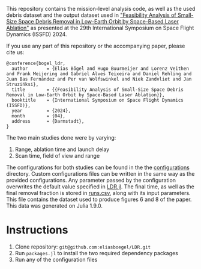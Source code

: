 This repository contains the mission-level analysis code, as well as the used debris dataset and the output dataset used in ["Feasibility Analysis of Small-Size Space Debris Removal in Low-Earth Orbit by Space-Based Laser Ablation"](https://www.researchgate.net/publication/380029470_Feasibility_Analysis_of_Small-Size_Space_Debris_Removal_in_Low-Earth_Orbit_by_Space-Based_Laser_Ablation) as presented at the 29th International Symposium on Space Flight Dynamics (ISSFD) 2024.

If you use any part of this repository or the accompanying paper, please cite us:
```
@conference{bogel_ldr,
  author       = {Elias Bögel and Hugo Buurmeijer and Lorenz Veithen and Frank Meijering and Gabriel Alves Teixeira and Daniel Rehling and Juan Bas Fernández and Per van Wolfswinkel and Niek Zandvliet and Jan Struzińksi},
  title        = {{Feasibility Analysis of Small-Size Space Debris Removal in Low-Earth Orbit by Space-Based Laser Ablation}},
  booktitle    = {International Symposium on Space Flight Dynamics (ISSFD)},
  year         = {2024},
  month        = {04},
  address      = {Darmstadt},
}
```


The two main studies done were by varying:
1) Range, ablation time and launch delay
2) Scan time, field of view and range

The configurations for both studies can be found in the the [configurations](https://github.com/eliasboegel/LDR/tree/main/configurations) directory.
Custom configurations files can be written in the same way as the provided configurations. Any parameter passed by the configuration overwrites the default value specified in [LDR.jl](https://github.com/eliasboegel/LDR/blob/main/LDR.jl).
The final time, as well as the final removal fraction is stored in [runs.csv](https://github.com/eliasboegel/LDR/blob/main/runs.csv), along with its input parameters.
This file contains the dataset used to produce figures 6 and 8 of the paper.
This data was generated on Julia 1.9.0.

# Instructions
1) Clone repository: `git@github.com:eliasboegel/LDR.git`
2) Run `packages.jl` to install the two required dependency packages
3) Run any of the configuration files

